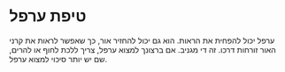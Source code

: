 # טיפת ערפל

ערפל יכול להפחית את הראות. הוא גם יכול להחזיר אור, כך שאפשר לראות את קרני האור
זורחות דרכו. זה די מגניב. אם ברצונך למצוא ערפל, צריך ללכת לחוף או להרים, שם יש
יותר סיכוי למצוא ערפל.
